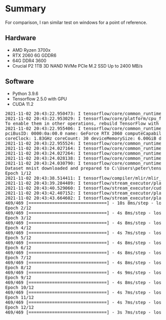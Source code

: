 # Summary
For comparison, I ran similar test on windows for a point of reference.

## Hardware
* AMD Ryzen 3700x
* RTX 2060 6G GDDR6
* 64G DDR4 3600
* Crucial P2 1TB 3D NAND NVMe PCIe M.2 SSD Up to 2400 MB/s

## Software
* Python 3.9.6
* Tensorflow 2.5.0 with GPU
* CUDA 11.2

<pre>
2021-11-02 20:43:22.950473: I tensorflow/core/common_runtime/gpu/gpu_device.cc:1871] Adding visible gpu devices: 0
2021-11-02 20:43:22.953029: I tensorflow/core/platform/cpu_feature_guard.cc:142] This TensorFlow binary is optimized with oneAPI Deep Neural Network Library (oneDNN) to use the following CPU instructions in performance-critical operations:  AVX AVX2
To enable them in other operations, rebuild TensorFlow with the appropriate compiler flags.
2021-11-02 20:43:22.955406: I tensorflow/core/common_runtime/gpu/gpu_device.cc:1733] Found device 0 with properties:
pciBusID: 0000:0a:00.0 name: GeForce RTX 2060 computeCapability: 7.5
coreClock: 1.83GHz coreCount: 30 deviceMemorySize: 6.00GiB deviceMemoryBandwidth: 312.97GiB/s
2021-11-02 20:43:22.955524: I tensorflow/core/common_runtime/gpu/gpu_device.cc:1871] Adding visible gpu devices: 0
2021-11-02 20:43:24.027164: I tensorflow/core/common_runtime/gpu/gpu_device.cc:1258] Device interconnect StreamExecutor with strength 1 edge matrix:
2021-11-02 20:43:24.027264: I tensorflow/core/common_runtime/gpu/gpu_device.cc:1264]      0
2021-11-02 20:43:24.028138: I tensorflow/core/common_runtime/gpu/gpu_device.cc:1277] 0:   N
2021-11-02 20:43:24.030790: I tensorflow/core/common_runtime/gpu/gpu_device.cc:1418] Created TensorFlow device (/job:localhost/replica:0/task:0/device:GPU:0 with 3961 MB memory) -> physical GPU (device: 0, name: GeForce RTX 2060, pci bus id: 0000:0a:00.0, compute capability: 7.5)
Dataset mnist downloaded and prepared to C:\Users\peter\tensorflow_datasets\mnist\3.0.1. Subsequent calls will reuse this data.
Epoch 1/12
2021-11-02 20:43:38.514411: I tensorflow/compiler/mlir/mlir_graph_optimization_pass.cc:176] None of the MLIR Optimization Passes are enabled (registered 2)
2021-11-02 20:43:39.284489: I tensorflow/stream_executor/platform/default/dso_loader.cc:53] Successfully opened dynamic library cudnn64_8.dll
2021-11-02 20:43:40.529060: I tensorflow/stream_executor/cuda/cuda_dnn.cc:359] Loaded cuDNN version 8101
2021-11-02 20:43:42.407152: I tensorflow/stream_executor/platform/default/dso_loader.cc:53] Successfully opened dynamic library cublas64_11.dll
2021-11-02 20:43:43.664602: I tensorflow/stream_executor/platform/default/dso_loader.cc:53] Successfully opened dynamic library cublasLt64_11.dll
469/469 [==============================] - 10s 8ms/step - loss: 0.1576 - accuracy: 0.9535 - val_loss: 0.0498 - val_accuracy: 0.9830
Epoch 2/12
469/469 [==============================] - 4s 8ms/step - loss: 0.0433 - accuracy: 0.9870 - val_loss: 0.0389 - val_accuracy: 0.9880
Epoch 3/12
469/469 [==============================] - 4s 8ms/step - loss: 0.0278 - accuracy: 0.9915 - val_loss: 0.0343 - val_accuracy: 0.9889
Epoch 4/12
469/469 [==============================] - 4s 7ms/step - loss: 0.0177 - accuracy: 0.9946 - val_loss: 0.0358 - val_accuracy: 0.9896
Epoch 5/12
469/469 [==============================] - 4s 8ms/step - loss: 0.0128 - accuracy: 0.9955 - val_loss: 0.0354 - val_accuracy: 0.9895
Epoch 6/12
469/469 [==============================] - 4s 8ms/step - loss: 0.0099 - accuracy: 0.9968 - val_loss: 0.0390 - val_accuracy: 0.9898
Epoch 7/12
469/469 [==============================] - 4s 8ms/step - loss: 0.0077 - accuracy: 0.9973 - val_loss: 0.0398 - val_accuracy: 0.9888
Epoch 8/12
469/469 [==============================] - 4s 9ms/step - loss: 0.0065 - accuracy: 0.9979 - val_loss: 0.0398 - val_accuracy: 0.9894
Epoch 9/12
469/469 [==============================] - 4s 8ms/step - loss: 0.0054 - accuracy: 0.9983 - val_loss: 0.0537 - val_accuracy: 0.9876
Epoch 10/12
469/469 [==============================] - 4s 7ms/step - loss: 0.0056 - accuracy: 0.9982 - val_loss: 0.0406 - val_accuracy: 0.9897
Epoch 11/12
469/469 [==============================] - 4s 7ms/step - loss: 0.0045 - accuracy: 0.9986 - val_loss: 0.0349 - val_accuracy: 0.9910
Epoch 12/12
469/469 [==============================] - 3s 7ms/step - loss: 0.0027 - accuracy: 0.9991 - val_loss: 0.0485 - val_accuracy: 0.9890
</pre>
